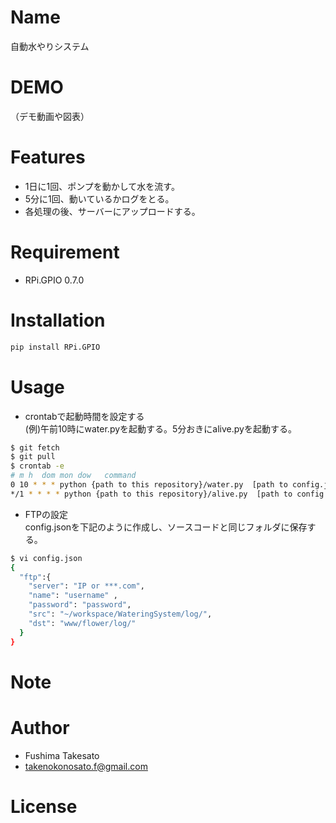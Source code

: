 # Name

自動水やりシステム

# DEMO

（デモ動画や図表）

# Features

* 1日に1回、ポンプを動かして水を流す。
* 5分に1回、動いているかログをとる。
* 各処理の後、サーバーにアップロードする。

# Requirement

* RPi.GPIO 0.7.0

# Installation

```bash
pip install RPi.GPIO
```

# Usage

* crontabで起動時間を設定する  
(例)午前10時にwater.pyを起動する。5分おきにalive.pyを起動する。

```bash
$ git fetch
$ git pull
$ crontab -e
# m h  dom mon dow   command
0 10 * * * python {path to this repository}/water.py  [path to config.json]/config.json > {path to this repository}/log/water.log
*/1 * * * * python {path to this repository}/alive.py  [path to config.json]/config.json > {path to this repository}/log/alive.log
```
* FTPの設定  
config.jsonを下記のように作成し、ソースコードと同じフォルダに保存する。  

```bash
$ vi config.json
{
  "ftp":{
    "server": "IP or ***.com",
    "name": "username" ,
    "password": "password",
    "src": "~/workspace/WateringSystem/log/",
    "dst": "www/flower/log/" 
  }
}
```

# Note


 
# Author

* Fushima Takesato
* takenokonosato.f@gmail.com
 
# License

 
